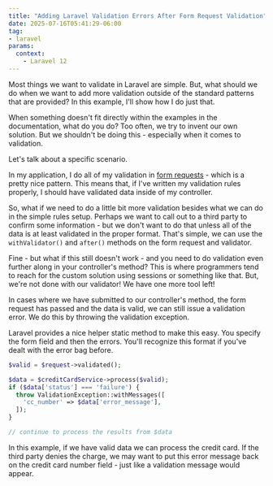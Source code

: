 ```yaml
---
title: "Adding Laravel Validation Errors After Form Request Validation"
date: 2025-07-16T05:41:29-06:00
tag:
- laravel
params:
  context:
    - Laravel 12
---
```

Most things we want to validate in Laravel are simple. But, what should we do when we want to add more validation outside of the standard patterns that are provided? In this example, I'll show how I do just that.

<!--more-->

When something doesn't fit directly within the examples in the documentation, what do you do? Too often, we try to invent our own solution. But we shouldn't be doing this - especially when it comes to validation.

Let's talk about a specific scenario.

In my application, I do all of my validation in [form requests](https://laravel.com/docs/11.x/validation#form-request-validation) - which is a pretty nice pattern. This means that, if I've written my validation rules properly,
I should have validated data inside of my controller.

So, what if we need to do a little bit more validation besides what we can do in the simple rules setup. Perhaps we want to call out to a third party to confirm some information - but we don't want to do that unless all of the data is at least validated in the proper format.  That's simple, we can use the `withValidator()` and `after()` methods on the form request and validator.

Fine - but what if this still doesn't work - and you need to do validation even further along in your controller's method? This is where programmers tend to reach for the custom solution using sessions or something like that. But, we're not done with our validator!  We have one more tool left!

In cases where we have submitted to our controller's method, the form request has passed and the data is valid, we can still issue a validation error.  We do this by throwing the validation exception.

Laravel provides a nice helper static method to make this easy. You specify the form field and then the errors. You'll recognize this format if you've dealt with the error bag before.

```php
$valid = $request->validated();

$data = $creditCardService->process($valid);
if ($data['status'] === 'failure') {
  throw ValidationException::withMessages([
    'cc_number' => $data['error_message'],
  ]);
}

// continue to process the results from $data
```

In this example, if we have valid data we can process the credit card. If the third party denies the charge, we may want to put this error message back on the credit card number field - just like a validation message would appear.
